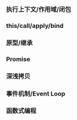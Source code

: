 ###  执行上下文/作用域/闭包

### this/call/apply/bind

### 原型/继承

### Promise

### 深浅拷贝

### 事件机制/Event Loop

### 函数式编程

